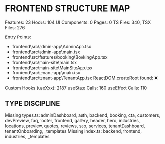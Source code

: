 # FRONTEND STRUCTURE MAP
Features: 23
Hooks: 104
UI Components: 0
Pages: 0
TS Files: 340, TSX Files: 276

Entry Points:
  - frontend\src\admin-app\AdminApp.tsx
  - frontend\src\admin-app\main.tsx
  - frontend\src\features\booking\BookingApp.tsx
  - frontend\src\main-site\main.tsx
  - frontend\src\main-site\MainSiteApp.tsx
  - frontend\src\tenant-app\main.tsx
  - frontend\src\tenant-app\TenantApp.tsx
ReactDOM.createRoot found: ❌

Custom Hooks (useXxx): 2187
useState Calls: 160
useEffect Calls: 110

## TYPE DISCIPLINE
Missing types.ts: adminDashboard, auth, backend, booking, cta, customers, devPreview, faq, footer, frontend, gallery, header, hero, industries, locations, preview, quotes, reviews, seo, services, tenantDashboard, tenantOnboarding, _templates
Missing index.ts: backend, frontend, industries, _templates
